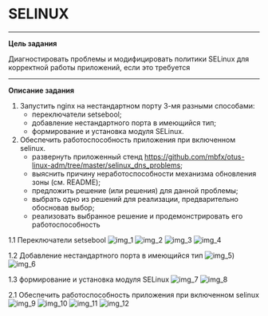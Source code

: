 # SELINUX
___
<b>Цель задания</b>
<p>Диагностировать проблемы и модифицировать политики SELinux для корректной работы приложений, если это требуется</p>

___

<b>Описание задания</b>
1. Запустить nginx на нестандартном порту 3-мя разными способами:
    * переключатели setsebool;
    * добавление нестандартного порта в имеющийся тип;
    * формирование и установка модуля SELinux.
2. Обеспечить работоспособность приложения при включенном selinux.
    * развернуть приложенный стенд https://github.com/mbfx/otus-linux-adm/tree/master/selinux_dns_problems;
    * выяснить причину неработоспособности механизма обновления зоны (см. README);
    * предложить решение (или решения) для данной проблемы;
    * выбрать одно из решений для реализации, предварительно обосновав выбор;
    * реализовать выбранное решение и продемонстрировать его работоспособность

1.1 Переключатели setsebool
![img_1](https://github.com/Arkady1996/selinux/blob/main/images/1.1.png)
![img_2](https://github.com/Arkady1996/selinux/blob/main/images/1.2.png)
![img_3](https://github.com/Arkady1996/selinux/blob/main/images/1.3.png)
![img_4](https://github.com/Arkady1996/selinux/blob/main/images/1.4.png)

1.2 Добавление нестандартного порта в имеющийся тип
![img_5](https://github.com/Arkady1996/selinux/blob/main/images/2.1.png))
![img_6](https://github.com/Arkady1996/selinux/blob/main/images/2.2.png)

1.3 формирование и установка модуля SELinux
![img_7](https://github.com/Arkady1996/selinux/blob/main/images/3.1.png)
![img_8](https://github.com/Arkady1996/selinux/blob/main/images/3.2.png)

2.1 Обеспечить работоспособность приложения при включенном selinux
![img_9](https://github.com/Arkady1996/selinux/blob/main/images/4.1.png)
![img_10](https://github.com/Arkady1996/selinux/blob/main/images/4.2.png)
![img_11](https://github.com/Arkady1996/selinux/blob/main/images/4.3.png)
![img_12](https://github.com/Arkady1996/selinux/blob/main/images/4.4.png)

